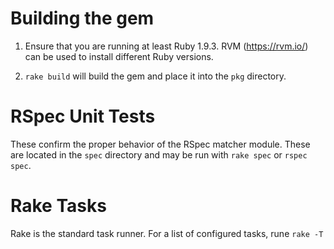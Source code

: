 # Building the gem

1. Ensure that you are running at least Ruby 1.9.3. RVM (https://rvm.io/) can be used to install different Ruby versions.

2. `rake build` will build the gem and place it into the `pkg` directory.

# RSpec Unit Tests

These confirm the proper behavior of the RSpec matcher module. These are located in the `spec` directory and may be run with `rake spec` or `rspec spec`.

# Rake Tasks

Rake is the standard task runner. For a list of configured tasks, rune `rake -T`
